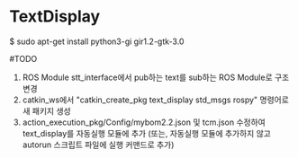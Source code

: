 # TextDisplay

$ sudo apt-get install python3-gi gir1.2-gtk-3.0

#TODO
1. ROS Module stt_interface에서 pub하는 text를 sub하는 ROS Module로 구조 변경
2. catkin_ws에서 "catkin_create_pkg text_display std_msgs rospy" 명령어로 새 패키지 생성
3. action_execution_pkg/Config/mybom2.2.json 및 tcm.json 수정하여 text_display를 자동실행 모듈에 추가
(또는, 자동실행 모듈에 추가하지 않고 autorun 스크립트 파일에 실행 커맨드로 추가)
